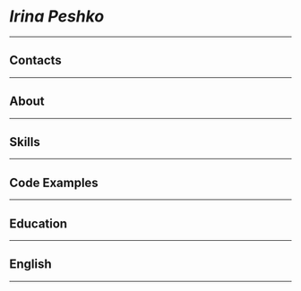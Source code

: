 # ***Irina Peshko***
*****
## **Contacts**
*****
## **About** 
*****
## **Skills**
*****
## **Code Examples**
*****
## **Education**
*****
## **English**
*****
